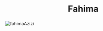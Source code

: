 <h1 align="center"> Fahima</h1>
<h3 align="center"></h3>
<p align="left">
</p>
<p><img align="center" src="https://github-readme-streak-stats.herokuapp.com/?user=fahimaAzizi&" alt="fahimaAzizi" /></p>



